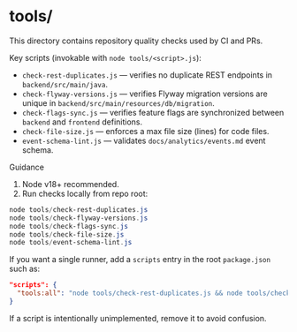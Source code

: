 # tools/

This directory contains repository quality checks used by CI and PRs.

Key scripts (invokable with `node tools/<script>.js`):

- `check-rest-duplicates.js` — verifies no duplicate REST endpoints in `backend/src/main/java`.
- `check-flyway-versions.js` — verifies Flyway migration versions are unique in `backend/src/main/resources/db/migration`.
- `check-flags-sync.js` — verifies feature flags are synchronized between `backend` and `frontend` definitions.
- `check-file-size.js` — enforces a max file size (lines) for code files.
- `event-schema-lint.js` — validates `docs/analytics/events.md` event schema.

Guidance
1. Node v18+ recommended.
2. Run checks locally from repo root:

```powershell
node tools/check-rest-duplicates.js
node tools/check-flyway-versions.js
node tools/check-flags-sync.js
node tools/check-file-size.js
node tools/event-schema-lint.js
```

If you want a single runner, add a `scripts` entry in the root `package.json` such as:

```json
"scripts": {
  "tools:all": "node tools/check-rest-duplicates.js && node tools/check-flyway-versions.js && node tools/check-flags-sync.js && node tools/check-file-size.js && node tools/event-schema-lint.js"
}
```

If a script is intentionally unimplemented, remove it to avoid confusion.
